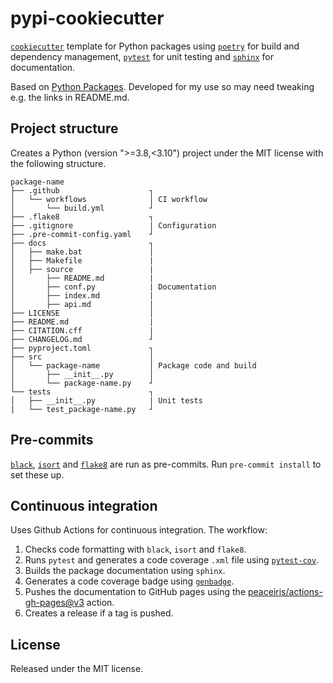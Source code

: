 # pypi-cookiecutter

[`cookiecutter`](https://github.com/cookiecutter/cookiecutter) template for Python packages using [`poetry`](https://python-poetry.org/) for build and dependency management, [`pytest`](https://github.com/pytest-dev/pytest) for unit testing and [`sphinx`](https://www.sphinx-doc.org) for documentation.

Based on [Python Packages](https://py-pkgs.org/). Developed for my use so may need tweaking e.g. the links in README.md.

## Project structure

Creates a Python (version ">=3.8,<3.10") project under the MIT license with the following structure.

```
package-name
├── .github                    ┐
│   └── workflows              │ CI workflow
│       └── build.yml          ┘
├── .flake8                    ┐
├── .gitignore                 | Configuration
├── .pre-commit-config.yaml    ┘
├── docs                       ┐
│   ├── make.bat               │
│   ├── Makefile               |
│   ├── source                 |
│       ├── README.md          |
│       ├── conf.py            | Documentation
│       ├── index.md           |
│       ├── api.md             |
├── LICENSE                    │
├── README.md                  |
├── CITATION.cff               |
├── CHANGELOG.md               ┘
├── pyproject.toml             ┐ 
├── src                        │
│   └── package-name           │ Package code and build
│       ├── __init__.py        │
│       └── package-name.py    ┘
└── tests                      ┐
│   ├── __init__.py            | Unit tests
|   └── test_package-name.py   ┘
```

## Pre-commits

[`black`](https://github.com/psf/black), [`isort`](https://github.com/PyCQA/isort) and [`flake8`](https://github.com/PyCQA/flake8) are run as pre-commits. Run `pre-commit install` to set these up.

## Continuous integration

Uses Github Actions for continuous integration. The workflow:

1. Checks code formatting with `black`, `isort` and `flake8`.
2. Runs `pytest` and generates a code coverage `.xml` file using [`pytest-cov`](https://github.com/pytest-dev/pytest-cov).
3. Builds the package documentation using `sphinx`.
4. Generates a code coverage badge using [`genbadge`](https://github.com/smarie/python-genbadge/).
5. Pushes the documentation to GitHub pages using the [peaceiris/actions-gh-pages@v3](https://github.com/peaceiris/actions-gh-pages) action.
6. Creates a release if a tag is pushed.

## License

Released under the MIT license.
